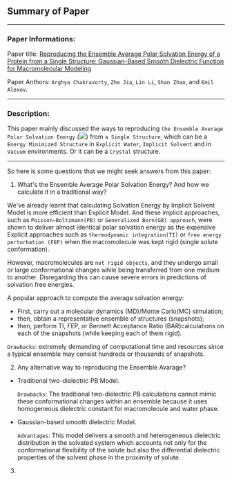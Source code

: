 
## Summary of Paper 



----
### Paper Informations:

Paper title: [Reproducing the Ensemble Average Polar Solvation Energy of a Protein from a Single Structure: Gaussian-Based Smooth Dielectric Function for Macromolecular Modeling](http://szhao.people.ua.edu/uploads/9/0/8/4/90844682/jctc18.pdf)

Paper Anthors: `Arghya Chakravorty`, `Zhe Jia`, `Lin Li`, `Shan Zhao`, and `Emil Alexov`.

-----

### Description:


This paper mainly discussed the ways to reproducing  `the Ensemble Average Polar Solvation Energy`
(<img src="https://render.githubusercontent.com/render/math?math=\Delta G^{Sol}_{pol}">) from `a Single Structure`, which can be 
a `Energy Minimized Structure` in `Explicit Water`, `Implicit Solvent` and in `Vacuum` environments. Or it can be a `Crystal` structure.

*****

So here is some questions that we might seek answers from this paper:

1. What's the Ensemble Average Polar Solvation Energy? And how we calculate it in a traditional way?

We've already learnt that calculating Solvation Energy by Implicit Solvent Model is more efficient than Explicit Model. And these implicit approaches, such as `Poisson−Boltzmann(PB)` or `Generalized Born(GB) approach`, were shown to deliver almost identical polar solvation energy as the expensive Explicit approaches such as `thermodynamic integration(TI)` or `free energy perturbation (FEP)` when the macromolecule was kept rigid (single solute conformation). 

However, macromolecules are `not rigid objects`, and they undergo small or large conformational changes while being transferred from one medium to another. Disregarding this can cause severe errors in predictions of solvation free energies.

A popular approach to compute the average solvation energy:  

- First, carry out a molecular dynamics (MD)/Monte Carlo(MC) simulation;
- then, obtain a representative ensemble of structures (snapshots); 
- then, perform TI, FEP, or Bennett Acceptance Ratio (BAR)calculations on each of the snapshots (while keeping each of them rigid).

`Drawbacks`: extremely demanding of computational time and resources since a typical ensemble may consist hundreds or thousands of snapshots.

2. Any alternative way to reproducing the Ensemble Avarage?
- Traditional two-dielectric PB Model.

  `Drawbacks`: The traditional two-dielectric PB calculations cannot mimic these conformational changes within an ensemble because it uses homogeneous dielectric constant for macromolecule and water phase.
  
- Gaussian-based smooth dielectric Model.
  
  `Advantages`: This model delivers a smooth and heterogeneous dielectric distribution in the solvated system which accounts not only for the conformational flexibility of the solute but also the differential dielectric properties of the solvent phase in the proximity of solute.
  
3. 
  
  
